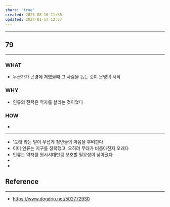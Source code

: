 ```yaml
---
share: "true"
created: 2023-08-16 11:35
updated: 2024-01-17 12:57
---
```


---
## 79
---
### WHAT
- 누군가가 곤경에 처했을때 그 사람을 돕는 것이 문명의 시작
### WHY
- 인류의 전략은 약자를 살리는 것이었다
### HOW
- 
---

- '도태'라는 말이 무섭게 청년들의 마음을 후벼판다
- 이미 인류는 지구를 정복했고, 오히려 무대가 비좁아진지 오래다
- 인류는 약자를 원시시대만큼 보호할 필요성이 낮아졌다
- 
- 

## Reference
---
- https://www.dogdrip.net/502772930